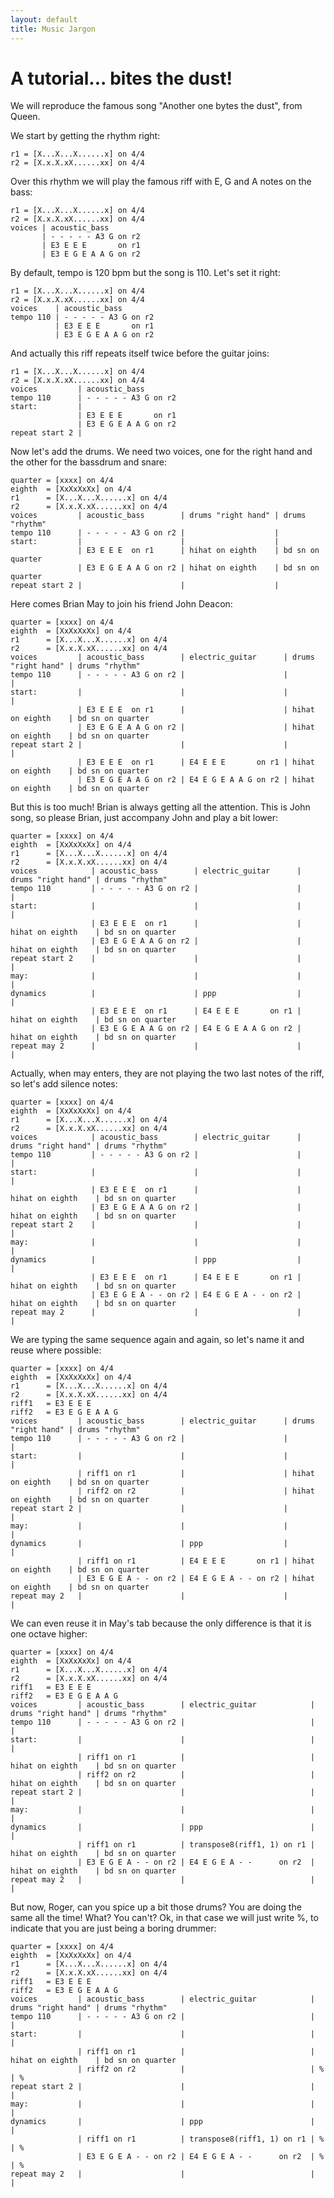 ```yaml
---
layout: default
title: Music Jargon
---
```


# A tutorial... bites the dust!

We will reproduce the famous song "Another one bytes the dust", from Queen.

We start by getting the rhythm right:

    r1 = [X...X...X......x] on 4/4
    r2 = [X.x.X.xX......xx] on 4/4

Over this rhythm we will play the famous riff with E, G and A notes on the bass:

    r1 = [X...X...X......x] on 4/4
    r2 = [X.x.X.xX......xx] on 4/4
    voices | acoustic_bass
           | - - - - - A3 G on r2
           | E3 E E E       on r1
           | E3 E G E A A G on r2

By default, tempo is 120 bpm but the song is 110. Let's set it right:

    r1 = [X...X...X......x] on 4/4
    r2 = [X.x.X.xX......xx] on 4/4
    voices    | acoustic_bass
    tempo 110 | - - - - - A3 G on r2
              | E3 E E E       on r1
              | E3 E G E A A G on r2

And actually this riff repeats itself twice before the guitar joins:

    r1 = [X...X...X......x] on 4/4
    r2 = [X.x.X.xX......xx] on 4/4
    voices         | acoustic_bass
    tempo 110      | - - - - - A3 G on r2
    start:         |
                   | E3 E E E       on r1
                   | E3 E G E A A G on r2
    repeat start 2 |

Now let's add the drums. We need two voices, one for the right hand and the other for the bassdrum and snare:

    quarter = [xxxx] on 4/4
    eighth  = [XxXxXxXx] on 4/4
    r1      = [X...X...X......x] on 4/4
    r2      = [X.x.X.xX......xx] on 4/4
    voices         | acoustic_bass        | drums "right hand" | drums "rhythm"
    tempo 110      | - - - - - A3 G on r2 |                    |
    start:         |                      |                    |
                   | E3 E E E  on r1      | hihat on eighth    | bd sn on quarter
                   | E3 E G E A A G on r2 | hihat on eighth    | bd sn on quarter
    repeat start 2 |                      |                    |

Here comes Brian May to join his friend John Deacon:

    quarter = [xxxx] on 4/4
    eighth  = [XxXxXxXx] on 4/4
    r1      = [X...X...X......x] on 4/4
    r2      = [X.x.X.xX......xx] on 4/4
    voices         | acoustic_bass        | electric_guitar      | drums "right hand" | drums "rhythm"
    tempo 110      | - - - - - A3 G on r2 |                      |                    |
    start:         |                      |                      |                    |
                   | E3 E E E  on r1      |                      | hihat on eighth    | bd sn on quarter
                   | E3 E G E A A G on r2 |                      | hihat on eighth    | bd sn on quarter
    repeat start 2 |                      |                      |                    |
                   | E3 E E E  on r1      | E4 E E E       on r1 | hihat on eighth    | bd sn on quarter
                   | E3 E G E A A G on r2 | E4 E G E A A G on r2 | hihat on eighth    | bd sn on quarter

But this is too much! Brian is always getting all the attention. This is John song, so please Brian, just accompany John and play a bit lower:

    quarter = [xxxx] on 4/4
    eighth  = [XxXxXxXx] on 4/4
    r1      = [X...X...X......x] on 4/4
    r2      = [X.x.X.xX......xx] on 4/4
    voices            | acoustic_bass        | electric_guitar      | drums "right hand" | drums "rhythm"
    tempo 110         | - - - - - A3 G on r2 |                      |                    |
    start:            |                      |                      |                    |
                      | E3 E E E  on r1      |                      | hihat on eighth    | bd sn on quarter
                      | E3 E G E A A G on r2 |                      | hihat on eighth    | bd sn on quarter
    repeat start 2    |                      |                      |                    |
    may:              |                      |                      |                    |
    dynamics          |                      | ppp                  |                    |
                      | E3 E E E  on r1      | E4 E E E       on r1 | hihat on eighth    | bd sn on quarter
                      | E3 E G E A A G on r2 | E4 E G E A A G on r2 | hihat on eighth    | bd sn on quarter
    repeat may 2      |                      |                      |                    |

Actually, when may enters, they are not playing the two last notes of the riff, so let's add silence notes:

    quarter = [xxxx] on 4/4
    eighth  = [XxXxXxXx] on 4/4
    r1      = [X...X...X......x] on 4/4
    r2      = [X.x.X.xX......xx] on 4/4
    voices            | acoustic_bass        | electric_guitar      | drums "right hand" | drums "rhythm"
    tempo 110         | - - - - - A3 G on r2 |                      |                    |
    start:            |                      |                      |                    |
                      | E3 E E E  on r1      |                      | hihat on eighth    | bd sn on quarter
                      | E3 E G E A A G on r2 |                      | hihat on eighth    | bd sn on quarter
    repeat start 2    |                      |                      |                    |
    may:              |                      |                      |                    |
    dynamics          |                      | ppp                  |                    |
                      | E3 E E E  on r1      | E4 E E E       on r1 | hihat on eighth    | bd sn on quarter
                      | E3 E G E A - - on r2 | E4 E G E A - - on r2 | hihat on eighth    | bd sn on quarter
    repeat may 2      |                      |                      |                    |

We are typing the same sequence again and again, so let's name it and reuse where possible:

    quarter = [xxxx] on 4/4
    eighth  = [XxXxXxXx] on 4/4
    r1      = [X...X...X......x] on 4/4
    r2      = [X.x.X.xX......xx] on 4/4
    riff1   = E3 E E E
    riff2   = E3 E G E A A G 
    voices         | acoustic_bass        | electric_guitar      | drums "right hand" | drums "rhythm"
    tempo 110      | - - - - - A3 G on r2 |                      |                    |
    start:         |                      |                      |                    |
                   | riff1 on r1          |                      | hihat on eighth    | bd sn on quarter
                   | riff2 on r2          |                      | hihat on eighth    | bd sn on quarter
    repeat start 2 |                      |                      |                    |
    may:           |                      |                      |                    |
    dynamics       |                      | ppp                  |                    |
                   | riff1 on r1          | E4 E E E       on r1 | hihat on eighth    | bd sn on quarter
                   | E3 E G E A - - on r2 | E4 E G E A - - on r2 | hihat on eighth    | bd sn on quarter
    repeat may 2   |                      |                      |                    |

We can even reuse it in May's tab because the only difference is that it is one octave higher:

    quarter = [xxxx] on 4/4
    eighth  = [XxXxXxXx] on 4/4
    r1      = [X...X...X......x] on 4/4
    r2      = [X.x.X.xX......xx] on 4/4
    riff1   = E3 E E E
    riff2   = E3 E G E A A G 
    voices         | acoustic_bass        | electric_guitar            | drums "right hand" | drums "rhythm"
    tempo 110      | - - - - - A3 G on r2 |                            |                    |
    start:         |                      |                            |                    |
                   | riff1 on r1          |                            | hihat on eighth    | bd sn on quarter
                   | riff2 on r2          |                            | hihat on eighth    | bd sn on quarter
    repeat start 2 |                      |                            |                    |
    may:           |                      |                            |                    |
    dynamics       |                      | ppp                        |                    |
                   | riff1 on r1          | transpose8(riff1, 1) on r1 | hihat on eighth    | bd sn on quarter
                   | E3 E G E A - - on r2 | E4 E G E A - -      on r2  | hihat on eighth    | bd sn on quarter
    repeat may 2   |                      |                            |                    |

But now, Roger, can you spice up a bit those drums? You are doing the same all the time! What? You can't? Ok, in that case we will just write %, to indicate that you are just being a boring drummer:

    quarter = [xxxx] on 4/4
    eighth  = [XxXxXxXx] on 4/4
    r1      = [X...X...X......x] on 4/4
    r2      = [X.x.X.xX......xx] on 4/4
    riff1   = E3 E E E
    riff2   = E3 E G E A A G 
    voices         | acoustic_bass        | electric_guitar            | drums "right hand" | drums "rhythm"
    tempo 110      | - - - - - A3 G on r2 |                            |                    |
    start:         |                      |                            |                    |
                   | riff1 on r1          |                            | hihat on eighth    | bd sn on quarter
                   | riff2 on r2          |                            | %                  | %
    repeat start 2 |                      |                            |                    |
    may:           |                      |                            |                    |
    dynamics       |                      | ppp                        |                    |
                   | riff1 on r1          | transpose8(riff1, 1) on r1 | %                  | %
                   | E3 E G E A - - on r2 | E4 E G E A - -      on r2  | %                  | %
    repeat may 2   |                      |                            |                    |
 

